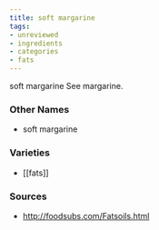 ```yaml
---
title: soft margarine
tags:
- unreviewed
- ingredients
- categories
- fats
---
```

soft margarine See margarine.

### Other Names

* soft margarine

### Varieties

* [[fats]]

### Sources
* http://foodsubs.com/Fatsoils.html
